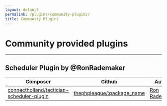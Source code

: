 ```yaml
---
layout: default
permalink: /plugins/community-plugins/
title: Community Plugins
---
```


# Community provided plugins

----------

## Scheduler Plugin by @RonRademaker

Composer        | Github           | Author  |
--------------- | ---------------- | ------- |
[connectholland/tactician-scheduler-plugin](https://packagist.org/packages/connectholland/tactician-scheduler-plugin) | [thephpleague/:package_name](https://github.com/ConnectHolland/tactician-scheduler-plugin) | [Ron Rademaker](https://github.com/RonRademaker) |

